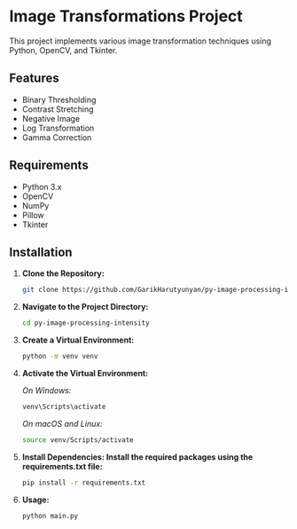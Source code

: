 # Image Transformations Project

This project implements various image transformation techniques using Python, OpenCV, and Tkinter.

## Features

- Binary Thresholding
- Contrast Stretching
- Negative Image
- Log Transformation
- Gamma Correction

## Requirements

- Python 3.x
- OpenCV
- NumPy
- Pillow
- Tkinter

## Installation

1. **Clone the Repository:**
   ```bash
   git clone https://github.com/GarikHarutyunyan/py-image-processing-intensity.git

2. **Navigate to the Project Directory:**
   ```bash
   cd py-image-processing-intensity

3. **Create a Virtual Environment:**
   ```bash
   python -m venv venv

4. **Activate the Virtual Environment:**
   
   *On Windows:*
   ```bash
   venv\Scripts\activate
   ```

    *On macOS and Linux:*
   ```bash
   source venv/Scripts/activate

5. **Install Dependencies: Install the required packages using the requirements.txt file:**
   ```bash
   pip install -r requirements.txt

6. **Usage:**
   ```bash
   python main.py
